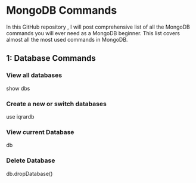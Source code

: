 # MongoDB Commands
In this GitHub repository , I will post comprehensive list of all the MongoDB commands you will ever need as a MongoDB beginner. This list covers almost all the most used commands in MongoDB.


## 1: Database Commands
### View all databases
show dbs

### Create a new or switch databases 
use iqrardb

### View current Database
db

### Delete Database 
db.dropDatabase()


